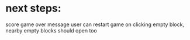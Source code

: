 # next steps:

score
game over message
user can restart game
on clicking empty block, nearby empty blocks should open too
